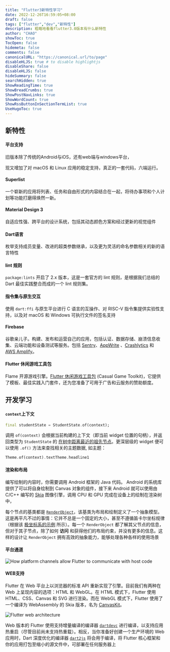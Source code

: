 ```yaml
---
title: "Flutter3新特性学习"
date: 2022-12-26T16:59:05+08:00
draft: false
tags: ["flutter","dev","新特性"]
description: 粗略地看看flutter3.0版本有什么新特性
author: "CHAO"
showToc: true
TocOpen: false
hidemeta: false
comments: false
canonicalURL: "https://canonical.url/to/page"
disableHLJS: true # to disable highlightjs
disableShare: false
disableHLJS: false
hideSummary: false
searchHidden: true
ShowReadingTime: true
ShowBreadCrumbs: true
ShowPostNavLinks: true
ShowWordCount: true
ShowRssButtonInSectionTermList: true
UseHugoToc: true
---
```

## 新特性

#### 平台支持

旧版本除了传统的Android与iOS，还有web端与windows平台，

现又增加了对 macOS 和 Linux 应用的稳定支持，真正的一套代码，六端运行。

#### Superlist

一个崭新的应用将列表、任务和自由形式的内容结合在一起，将待办事项和个人计划等功能打磨得焕然一新。

#### Material Design 3

自适应性强、跨平台的设计系统，包括其动态颜色方案和经过更新的视觉组件

#### Dart语言

枚举支持成员变量、改进的超类参数继承，以及更为灵活的命名参数相关的新的语言特性

#### lint 规则

`package:lints` 开启了 2.x 版本，这是一套官方的 lint 规则，是根据我们总结的 Dart 最佳实践整合而成的一个 lint 规则集。

#### 指令集与原生交互

使用 `dart:ffi` 与原生平台进行 C 语言的互操作、对 RISC-V 指令集提供实验性支持，以及对 macOS 和 Windows 可执行文件的签名支持

#### Firebase

谷歌亲儿子。构建、发布和运营自己的应用，包括认证、数据存储、崩溃信息收集、云端功能和设备测试等服务。包括 [Sentry](https://docs.sentry.io/platforms/flutter/ "Sentry 文档: Flutter 平台集成")、[AppWrite](https://appwrite.io/docs/getting-started-for-flutter "AppWrite 文档: 在 Appwrite 平台中使用 Flutter") 、[Crashlytics](https://firebase.google.cn/docs/crashlytics "Firebase Crashlytics 产品主页") 和 [AWS Amplify](https://docs.amplify.aws/start/q/integration/flutter/ "AWS Amplify 文档: Flutter 集成")。

#### Flutter 休闲游戏工具包

Flame 开源游戏引擎。[Flutter 休闲游戏工具包](https://flutter.dev/games "Flutter 休闲游戏工具包") (Casual Game Toolkit)，它提供了模板、最佳实践入门套件，还为您准备了可用于广告和云服务的赞助额度。

## 开发学习

#### `context`上下文

```dart
final studentState = StudentState.of(context);
```

调用 `of(context)` 会根据当前构建的上下文（即当前 widget 位置的句柄），并返回类型为 `StudentState` 的 [在树中距离最近的祖先节点](https://api.flutter-io.cn/flutter/flutter/widgets/BuildContext/dependOnInheritedWidgetOfExactType.html)。更深层级的 widget 便可以使用 `.of()` 方法来查找相关的主题数据, 如主题：

```dart
Theme.of(context).textTheme.headline1
```

#### 渲染和布局

编写绘制的内容时，你需要调用 Android 框架的 Java 代码。 Android 的系统库提供了可以将自身绘制到 Canvas 对象的组件，接下来 Android 就可以使用由 C/C++ 编写的 [Skia](https://skia.org/) 图像引擎，调用 CPU 和 GPU 完成在设备上的绘制在渲染树中，

每个节点的基类都是 [`RenderObject`](https://api.flutter-io.cn/flutter/rendering/RenderObject-class.html)，该基类为布局和绘制定义了一个抽象模型。这是再平凡不过的事情：它并不总是一个固定的大小，甚至不遵循笛卡尔坐标规律（根据该 [极坐标系的示例](https://dartpad.cn/?id=0f020197a5d4c980342d5c7d9e935cee&null_safety=true) 所示）。每一个 `RenderObject` 都了解其父节点的信息，但对于其子节点，除了如何 **访问** 和获得他们的布局约束，并没有更多的信息。这样的设计让 `RenderObject` 拥有高效的抽象能力，能够处理各种各样的使用场景

#### 平台通道

![How platform channels allow Flutter to communicate with host
code](https://flutter.cn/docs/assets/images/docs/arch-overview/platform-channels.png)

#### WEB支持

Flutter 在 Web 平台上以浏览器的标准 API 重新实现了引擎。目前我们有两种在 Web 上呈现内容的选项：HTML 和 WebGL。在 HTML 模式下，Flutter 使用 HTML、CSS、Canvas 和 SVG 进行渲染。而在 WebGL 模式下，Flutter 使用了一个编译为 WebAssembly 的 Skia 版本，名为 [CanvasKit](https://skia.org/user/modules/canvaskit)。

![Flutter web
architecture](https://flutter.cn/docs/assets/images/docs/arch-overview/web-arch.png)

Web 版本的 Flutter 使用支持增量编译的编译器 [`dartdevc`](https://dart.cn/tools/dartdevc) 进行编译，以支持应用热重启（尽管目前尚未支持热重载）。相反，当你准备好创建一个生产环境的 Web 应用时，Dart 深度优化的编译器 [`dart2js`](https://dart.cn/tools/dart2js) 将会用于编译，将 Flutter 核心框架和你的应用打包至缩小的源文件中，可部署在任何服务器上

